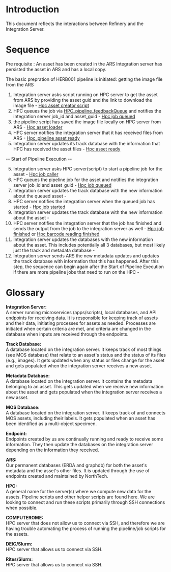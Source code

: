# Introduction
This document reflects the interactions between Refinery and the Integration Server.

# Sequence
Pre requisite :  An asset has been created in the ARS 
Integration server has persisted the asset in ARS and has a local copy. 

The basic prepration of HERB001 pipeline is initiated: getting the image file from the ARS

1. Integration server asks script running on HPC server to get the asset from ARS by providing the asset guid and the link to download the image file - [Hpc asset creator script](Component_write_up/hpc_asset_creator.md)
2.  HPC queues the job via [HPC_pipeline_feedbackQueue](https://github.com/NHMDenmark/DaSSCo-Integration/blob/main/Documentation/Component_write_up/hpc_pipeline_feedbackQueue.md) and notifies the integration server job_id and asset_guid - [Hpc job queued](Component_write_up/hpc_api_queue_job.md)
3. the pipeline script has saved the image file locally on HPC server from ARS - [Hpc asset loader](https://github.com/NHMDenmark/DaSSCo-Integration/blob/main/Documentation/Component_write_up/hpc_pipeline_asset_loader.md)
5. HPC server notifies the integration server that it has received files from ARS - [Hpc_pipeline asset ready]([Component_write_up/hpc_api_asset_ready.md](https://github.com/NHMDenmark/DaSSCo-Integration/edit/main/Documentation/Component_write_up/hpc_pipeline_asset_ready.md))
6. Integration server updates its track database with the information that HPC has received the asset files - [Hpc asset ready](Component_write_up/hpc_api_asset_ready.md)

-- Start of Pipeline Execution --

5. Integration server asks HPC server(script) to start a pipeline job for the asset - [Hpc job caller](Component_write_up\hpc_job_caller.md)
6. HPC queues the pipeline job for the asset and notifies the integration server job_id and asset_guid - [Hpc job queued](Component_write_up/hpc_api_queue_job.md)
7. Integration server updates the track database with the new information about the queued asset - 
8. HPC server notifies the integration server when the queued job has started - [Hpc job started](Component_write_up/hpc_api_start_job.md)
9. Integration server updates the track database with the new information about the asset -
10. HPC server notifies the integration server that the job has finished and sends the output from the job to the integration server as well - [Hpc job finished](Component_write_up/hpc_api_update_asset.md) or [Hpc barcode reading finished](Component_write_up/hpc_api_barcode.md)
11. Integration server updates the databases with the new information about the asset. This includes potentially all 3 databases, but most likely just the track and metadata database -
12. Integration server sends ARS the new metadata updates and updates the track database with information that this has happened. After this step, the sequence can begin again after the Start of Pipeline Execution if there are more pipeline jobs that need to run on the HPC -

# Glossary

**Integration Server:**  
A server running microservices (apps/scripts), local databases, and API endpoints for receiving data. It is responsible for keeping track of assets and their data, initiating processes for assets as needed. Processes are initiated when certain criteria are met, and criteria are changed in the database when inputs are received through the endpoints.

**Track Database:**  
A database located on the integration server. It keeps track of most things (see MOS database) that relate to an asset's status and the status of its files (e.g., images). It gets updated when any status or files change for the asset and gets populated when the integration server receives a new asset.

**Metadata Database:**  
A database located on the integration server. It contains the metadata belonging to an asset. This gets updated when we receive new information about the asset and gets populated when the integration server receives a new asset.

**MOS Database:**  
A database located on the integration server. It keeps track of and connects MOS assets, including their labels. It gets populated when an asset has been identified as a multi-object specimen.

**Endpoint:**  
Endpoints created by us are continually running and ready to receive some information. They then update the databases on the integration server depending on the information they received.

**ARS:**  
Our permanent databases (ERDA and graphdb) for both the asset's metadata and the asset's other files. It is updated through the use of endpoints created and maintained by NorthTech.

**HPC:**  
A general name for the server(s) where we compute new data for the assets. Pipeline scripts and other helper scripts are found here. We are looking to connect and run these scripts primarily through SSH connections when possible.

**COMPUTEROME:**  
HPC server that does not allow us to connect via SSH, and therefore we are having trouble automating the process of running the pipeline/job scripts for the assets.

**DEIC/Slurm:**  
HPC server that allows us to connect via SSH.

**Rites/Slurm:**  
HPC server that allows us to connect via SSH.


